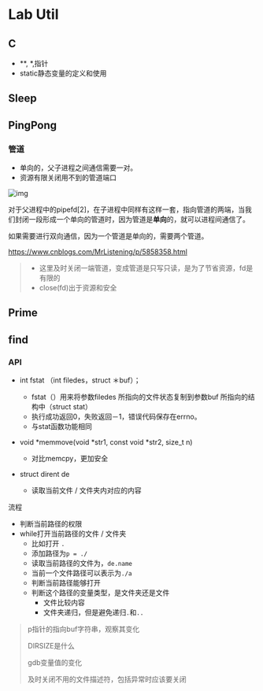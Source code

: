 Lab Util
===

## C

- **, *,指针
- static静态变量的定义和使用

## Sleep





## PingPong

### 管道

- 单向的，父子进程之间通信需要一对。
- 资源有限关闭用不到的管道端口

![img](http://pic.shixiaocaia.fun//932246-20160909084013707-2039185528.png)

对于父进程中的pipefd[2]，在子进程中同样有这样一套，指向管道的两端，当我们封闭一段形成一个单向的管道时，因为管道是**单向**的，就可以进程间通信了。

如果需要进行双向通信，因为一个管道是单向的，需要两个管道。

https://www.cnblogs.com/MrListening/p/5858358.html

> - 这里及时关闭一端管道，变成管道是只写只读，是为了节省资源，fd是有限的
> - close(fd)出于资源和安全

## Prime





## find

### API

- int fstat （int filedes，struct ＊buf）；

  - fstat（）用来将参数filedes 所指向的文件状态复制到参数buf 所指向的结构中（struct stat）
  - 执行成功返回0，失败返回－1，错误代码保存在errno。
  - 与stat函数功能相同
- void *memmove(void *str1, const void *str2, size_t n)

  - 对比memcpy，更加安全

- struct dirent de
  - 读取当前文件 / 文件夹内对应的内容


流程

- 判断当前路径的权限
- while打开当前路径的文件 / 文件夹
  - 比如打开 `.`
  - 添加路径为`p = ./`
  - 读取当前路径的文件为，`de.name`
  -  当前一个文件路径可以表示为`./a`
  - 判断当前路径能够打开
  - 判断这个路径的变量类型，是文件夹还是文件
    - 文件比较内容
    - 文件夹递归，但是避免递归`.`和`..`

> p指针的指向buf字符串，观察其变化
>
> DIRSIZE是什么
>
> gdb变量值的变化
>
> 及时关闭不用的文件描述符，包括异常时应该要关闭





